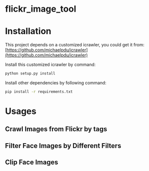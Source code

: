# flickr_image_tool

# Installation

This project depends on a customized icrawler, you could get it from: [https://github.com/michaelpdu/icrawler](https://github.com/michaelpdu/icrawler)

Install this customized icrawler by command:
```bash
python setup.py install
```

Install other dependencies by following command:
```bash
pip install -r requirements.txt
```


# Usages

## Crawl Images from Flickr by tags


## Filter Face Images by Different Filters


## Clip Face Images


